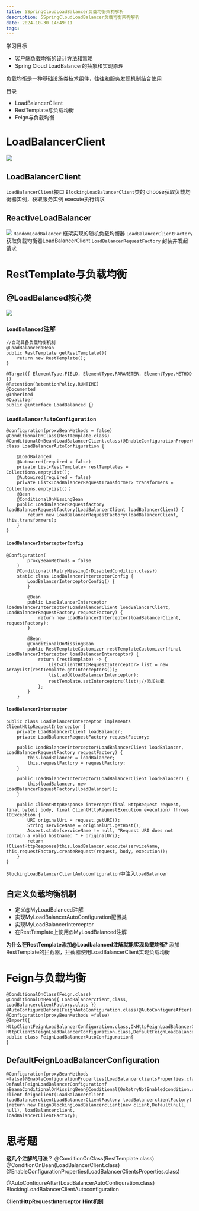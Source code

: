 ```yaml
---
title: 5SpringCloudLoadBalancer负载均衡架构解析
description: 5SpringCloudLoadBalancer负载均衡架构解析
date: 2024-10-30 14:49:11
tags:
---
```


学习目标
- 客户端负载均衡的设计方法和策略
- Spring Cloud LoadBalancer的抽象和实现原理

负载均衡是一种基础设施类技术组件，往往和服务发现机制结合使用

目录
- LoadBalancerClient
- RestTemplate与负载均衡
- Feign与负载均衡


# LoadBalancerClient
![](5-SpringCloudLoadBalancer核心组件.png)
## LoadBalancerClient
`LoadBalancerClient`接口
`BlockingLoadBalancerClient`类的
choose获取负载均衡器实例，获取服务实例
execute执行请求

## ReactiveLoadBalancer
![](5-ReactiveLoadBalancer.png)
`RandomLoadBalancer` 框架实现的随机负载均衡器
`LoadBalancerClientFactory` 获取负载均衡器LoadBalancerClient
`LoadBalancerRequestFactory` 封装并发起请求

# RestTemplate与负载均衡
## @LoadBalanced核心类
![](5-@LoadBalanced核心类.png)

### `LoadBalanced`注解
```
//自动具备负载均衡机制
@LoadBalancedaBean
public RestTemplate getRestTemplate(){
    return new RestTemplate();
}
```

```
@Target({ ElementType,FIELD, ElementType,PARAMETER, ElementType.METHOD })
@Retention(RetentionPolicy.RUNTIME)
@Documented
@Inherited
@Qualifier
public @interface LoadBalanced {}
```
### `LoadBalancerAutoConfiguration`

```
@confiquration(proxvBeanMethods = false)
@Conditional0nClass(RestTemplate.class)
@Conditional0nBean(LoadBalancerClient.class)@EnableConfigurationProperties(LoadBalancerClientsProperties.class)public class LoadBalancerAutoConfiguration {

    @LoadBalanced
    @Autowired(required = false)
    private List<RestTemplate> restTemplates = Collections.emptyList();
    @Autowired(required = false)
    private List<LoadBalancerRequestTransformer> transformers = Collections.emptyList()；
    @Bean
    @ConditionalOnMissingBean
    public LoadBalancerRequestfactory loadBalancerRequestfactory(LoadBalancerClient loadBalancerClient) {
        return new LoadBalancerRequestFactory(loadBalancerClient, this.transformers);
    }
}
```

#### `LoadBalancerInterceptorConfig`
```
@Configuration(
        proxyBeanMethods = false
    )
    @Conditional({RetryMissingOrDisabledCondition.class})
    static class LoadBalancerInterceptorConfig {
        LoadBalancerInterceptorConfig() {
        }

        @Bean
        public LoadBalancerInterceptor loadBalancerInterceptor(LoadBalancerClient loadBalancerClient, LoadBalancerRequestFactory requestFactory) {
            return new LoadBalancerInterceptor(loadBalancerClient, requestFactory);
        }

        @Bean
        @ConditionalOnMissingBean
        public RestTemplateCustomizer restTemplateCustomizer(final LoadBalancerInterceptor loadBalancerInterceptor) {
            return (restTemplate) -> {
                List<ClientHttpRequestInterceptor> list = new ArrayList(restTemplate.getInterceptors());
                list.add(loadBalancerInterceptor);
                restTemplate.setInterceptors(list);//添加拦截
            };
        }
    }
```
#### `loadBalancerInterceptor`
```
public class LoadBalancerInterceptor implements ClientHttpRequestInterceptor {
    private LoadBalancerClient loadBalancer;
    private LoadBalancerRequestFactory requestFactory;

    public LoadBalancerInterceptor(LoadBalancerClient loadBalancer, LoadBalancerRequestFactory requestFactory) {
        this.loadBalancer = loadBalancer;
        this.requestFactory = requestFactory;
    }

    public LoadBalancerInterceptor(LoadBalancerClient loadBalancer) {
        this(loadBalancer, new LoadBalancerRequestFactory(loadBalancer));
    }

    public ClientHttpResponse intercept(final HttpRequest request, final byte[] body, final ClientHttpRequestExecution execution) throws IOException {
        URI originalUri = request.getURI();
        String serviceName = originalUri.getHost();
        Assert.state(serviceName != null, "Request URI does not contain a valid hostname: " + originalUri);
        return (ClientHttpResponse)this.loadBalancer.execute(serviceName, this.requestFactory.createRequest(request, body, execution));
    }
}
```
`BlockingLoadBalancerClientAutoconfiguration`中注入`loadBalancer`

## 自定义负载均衡机制
- 定义@MyLoadBalanced注解
- 实现MyLoadBalancerAutoConfiguration配置类
- 实现MyLoadBalancerInterceptor
- 在RestTemplate上使用@MyLoadBalanced注解


**为什么在RestTemplate添加@Loadbalanced注解就能实现负载均衡?**
添加RestTemplate的拦截器，拦截器使用LoadBalancerClient实现负载均衡


# Feign与负载均衡
```
@ConditionalOnClass(Feign.class)
@ConditionalOnBean({ LoadBalancerctient,class, LoadBalancerclientFactory.class })
@AutoConfigureBefore(FeignAutoConfiguration.class)@AutoConfigureAfter({BlockingLoadBalancerclientAutoConfiguration.class,LoadBalancerAutoconfiquration.class})@EnableConfigurationProperties(FeignHttpclientProperties.class)
@Configuration(proxyBeanMethods =false)
@Import({ HttpClientFeignLoadBalancerConfiguration.class,OkHttpFeignLoadBalancerConfiguration.class，HttpClient5FeignLoadBalancerConfiguration.class,DefaultFeignLoadBalancerConfiguration.class})
public class FeignLoadBalancerAutoConfiguration{
}

```

## DefaultFeignLoadBalancerConfiguration
```
@Configuration(proxyBeanMethods =false)@EnableConfigurationProperties(LoadBalancerclientsProperties.class)class DefaultFeignLoadBalancerConfigurationf
aBeanaConditionalOnMissingBean@Conditional(0nRetryNotEnabledcondition.class)public client feignclient(LoadBalancerclient loadBalancerclientLoadBalancerClientFactory loadBalancerclientFactory){return new FeignBlockingLoadBalancerclient(new client,Default(null, null), loadBalancerclient,
loadBalancerClientFactory);
```

# 思考题
**这几个注解的用法**？
@ConditionOnClass(RestTemplate.class)
@ConditionOnBean(LoadBalancerClient.class)
@EnableConfigurationProperties(LoadBalancerClientsProperties.class)

@AutoConfiqureAfter(LoadBalancerAutoConfiquration.class)
BlockingLoadBalancerClientAutoconfiguration

**ClientHttpRequestInterceptor**
**Hint机制**
